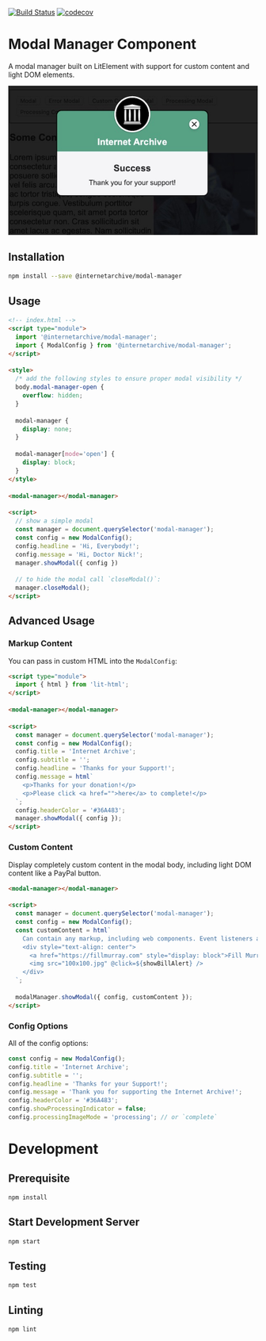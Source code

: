 [![Build Status](https://travis-ci.com/internetarchive/iaux-modal-manager.svg?branch=master)](https://travis-ci.com/internetarchive/iaux-modal-manager) [![codecov](https://codecov.io/gh/internetarchive/iaux-modal-manager/branch/master/graph/badge.svg)](https://codecov.io/gh/internetarchive/iaux-modal-manager)

# Modal Manager Component

A modal manager built on LitElement with support for custom content and light DOM elements.

![Modal Manager](./assets/modal-screenshot.jpg "Modal Manager Demo")

## Installation
```bash
npm install --save @internetarchive/modal-manager
```

## Usage
```html
<!-- index.html -->
<script type="module">
  import '@internetarchive/modal-manager';
  import { ModalConfig } from '@internetarchive/modal-manager';
</script>

<style>
  /* add the following styles to ensure proper modal visibility */
  body.modal-manager-open {
    overflow: hidden;
  }

  modal-manager {
    display: none;
  }

  modal-manager[mode='open'] {
    display: block;
  }
</style>

<modal-manager></modal-manager>

<script>
  // show a simple modal
  const manager = document.querySelector('modal-manager');
  const config = new ModalConfig();
  config.headline = 'Hi, Everybody!';
  config.message = 'Hi, Doctor Nick!';
  manager.showModal({ config })

  // to hide the modal call `closeModal()`:
  manager.closeModal();
</script>
```

## Advanced Usage

### Markup Content

You can pass in custom HTML into the `ModalConfig`:

```html
<script type="module">
  import { html } from 'lit-html';
</script>

<modal-manager></modal-manager>

<script>
  const manager = document.querySelector('modal-manager');
  const config = new ModalConfig();
  config.title = 'Internet Archive';
  config.subtitle = '';
  config.headline = 'Thanks for your Support!';
  config.message = html`
    <p>Thanks for your donation!</p>
    <p>Please click <a href="">here</a> to complete!</p>
  `;
  config.headerColor = '#36A483';
  manager.showModal({ config });
</script>
```

### Custom Content

Display completely custom content in the modal body, including light DOM content like a PayPal button.

```html
<modal-manager></modal-manager>

<script>
  const manager = document.querySelector('modal-manager');
  const config = new ModalConfig();
  const customContent = html`
    Can contain any markup, including web components. Event listeners also work. Try clicking on the picture.
    <div style="text-align: center">
      <a href="https://fillmurray.com" style="display: block">Fill Murray</a>
      <img src="100x100.jpg" @click=${showBillAlert} />
    </div>
  `;

  modalManager.showModal({ config, customContent });
</script>
```

### Config Options

All of the config options:

```javascript
const config = new ModalConfig();
config.title = 'Internet Archive';
config.subtitle = '';
config.headline = 'Thanks for your Support!';
config.message = 'Thank you for supporting the Internet Archive!';
config.headerColor = '#36A483';
config.showProcessingIndicator = false;
config.processingImageMode = 'processing'; // or `complete`
```

# Development

## Prerequisite
```bash
npm install
```

## Start Development Server
```bash
npm start
```

## Testing
```bash
npm test
```

## Linting
```bash
npm lint
```
